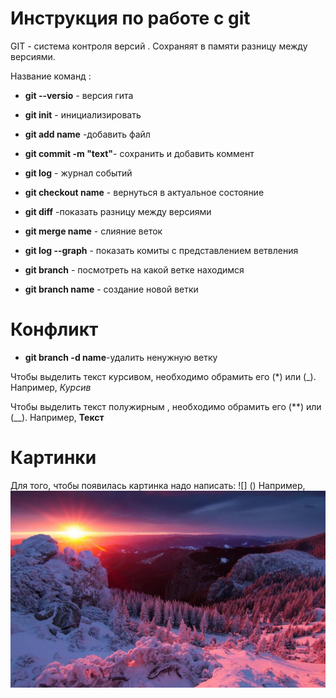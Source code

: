 # Инструкция по работе с git

GIT - система контроля версий . Сохраняят в памяти разницу между версиями.

Название команд :
* __git --versio__  - версия гита 
* __git init__ - инициализировать 
* __git add name__ -добавить файл
* __git commit -m "text"__- сохранить и добавить коммент
* __git log__ - журнал событий
* __git checkout name__ - вернуться в актуальное состояние  
* __git diff__ -показать разницу между версиями

* __git merge name__ - слияние веток
* __git log --graph__ - показать комиты с представлением ветвления 
* __git branch__ - посмотреть на какой ветке находимся 
* __git branch name__ - создание новой ветки 

# Конфликт
* __git branch -d name__-удалить ненужную ветку 


Чтобы выделить текст курсивом, необходимо обрамить его (*) или (_). Например, *Курсив* 

Чтобы выделить текст полужирным , необходимо обрамить его (**) или (__). Например, __Текст__ 

# Картинки

Для того, чтобы появилась картинка надо написать: 
![] () Например, 
![картинка](priroda.jpg)




